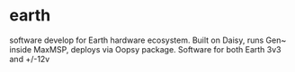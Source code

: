 # earth
software develop for Earth hardware ecosystem. Built on Daisy, runs Gen~ inside MaxMSP, deploys via Oopsy package. Software for both Earth 3v3 and +/-12v
